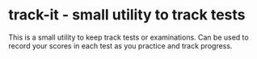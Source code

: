 # track-it - small utility to track tests

This is a small utility to keep track tests or examinations. Can be used to record your scores in each test as you practice and track progress.
